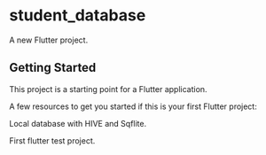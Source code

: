 # student_database

A new Flutter project.

## Getting Started

This project is a starting point for a Flutter application.

A few resources to get you started if this is your first Flutter project:

Local database with  HIVE and Sqflite.

First flutter test project.
